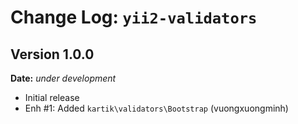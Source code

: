 Change Log: `yii2-validators`
=============================

## Version 1.0.0

**Date:** _under development_

- Initial release
- Enh #1: Added `kartik\validators\Bootstrap` (vuongxuongminh)